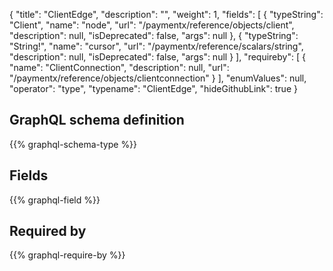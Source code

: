 {
  "title": "ClientEdge",
  "description": "",
  "weight": 1,
  "fields": [
    {
      "typeString": "Client",
      "name": "node",
      "url": "/paymentx/reference/objects/client",
      "description": null,
      "isDeprecated": false,
      "args": null
    },
    {
      "typeString": "String!",
      "name": "cursor",
      "url": "/paymentx/reference/scalars/string",
      "description": null,
      "isDeprecated": false,
      "args": null
    }
  ],
  "requireby": [
    {
      "name": "ClientConnection",
      "description": null,
      "url": "/paymentx/reference/objects/clientconnection"
    }
  ],
  "enumValues": null,
  "operator": "type",
  "typename": "ClientEdge",
  "hideGithubLink": true
}
## GraphQL schema definition

{{% graphql-schema-type %}}

## Fields

{{% graphql-field %}}

## Required by

{{% graphql-require-by %}}
